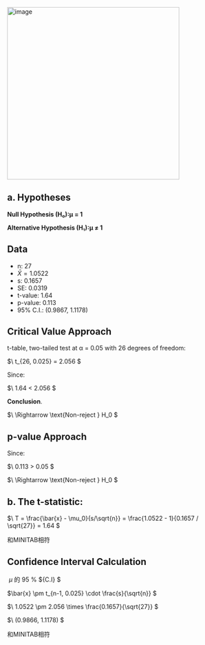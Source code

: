 <img width="400" alt="image" src="https://github.com/user-attachments/assets/ce649c6f-9e5d-4d10-bfd2-0df8b9b642fc" />


## a. Hypotheses
**Null Hypothesis (H₀):μ = 1**  
  

**Alternative Hypothesis (H₁):μ ≠ 1**  


## Data
- n: 27
- $\bar{X} = 1.0522$
- s: 0.1657  
- SE: 0.0319
- t-value: 1.64
- p-value: 0.113
- 95% C.I.: (0.9867, 1.1178)  

## Critical Value Approach
t-table, two-tailed test at α = 0.05 with 26 degrees of freedom:

$\ t_{26, 0.025} = 2.056 \$

Since:

$\ 1.64 < 2.056 \$

**Conclusion**.  

$\ \Rightarrow \text{Non-reject } H_0 \$

## p-value Approach
Since:

$\ 0.113 > 0.05 \$
 

$\ \Rightarrow \text{Non-reject } H_0 \$

## b. The t-statistic:  

$\ T = \frac{\bar{x} - \mu_0}{s/\sqrt{n}} = \frac{1.0522 - 1}{0.1657 / \sqrt{27}} = 1.64 \$  

和MINITAB相符

## Confidence Interval Calculation
$\ \mu \text{ 的 95}$ \%  ${C.I} \$  

$\\bar{x} \pm t_{n-1, 0.025} \cdot \frac{s}{\sqrt{n}} \$

$\ 1.0522 \pm 2.056 \times \frac{0.1657}{\sqrt{27}} \$

$\ (0.9866, 1.1178) \$

和MINITAB相符
